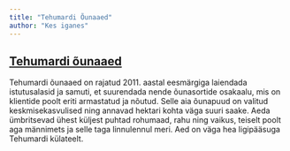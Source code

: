 ```yaml
---
title: "Tehumardi Õunaaed"
author: "Kes iganes"
---
```


## [Tehumardi õunaaed](/tehumardi-ounaaed)

Tehumardi õunaaed on rajatud 2011. aastal eesmärgiga laiendada istutusalasid ja samuti, et suurendada nende õunasortide osakaalu, mis on klientide poolt eriti armastatud ja nõutud. Selle aia õunapuud on valitud keskmisekasvulised ning annavad hektari kohta väga suuri saake. Aeda ümbritsevad ühest küljest puhtad rohumaad, rahu ning vaikus, teiselt poolt aga männimets ja selle taga linnulennul meri. Aed on väga hea ligipääsuga Tehumardi külateelt.
